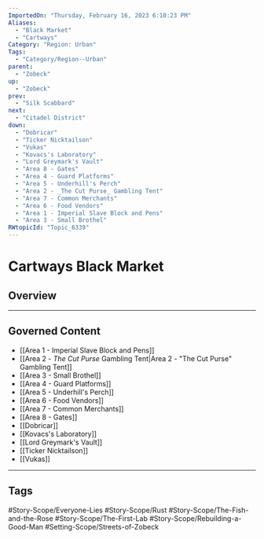 ```yaml
---
ImportedOn: "Thursday, February 16, 2023 6:10:23 PM"
Aliases:
  - "Black Market"
  - "Cartways"
Category: "Region: Urban"
Tags:
  - "Category/Region--Urban"
parent:
  - "Zobeck"
up:
  - "Zobeck"
prev:
  - "Silk Scabbard"
next:
  - "Citadel District"
down:
  - "Dobricar"
  - "Ticker Nicktailson"
  - "Vukas"
  - "Kovacs's Laboratory"
  - "Lord Greymark's Vault"
  - "Area 8 - Gates"
  - "Area 4 - Guard Platforms"
  - "Area 5 - Underhill's Perch"
  - "Area 2 - _The Cut Purse_ Gambling Tent"
  - "Area 7 - Common Merchants"
  - "Area 6 - Food Vendors"
  - "Area 1 - Imperial Slave Block and Pens"
  - "Area 3 - Small Brothel"
RWtopicId: "Topic_6339"
---
```

# Cartways Black Market
## Overview
---
## Governed Content
- [[Area 1 - Imperial Slave Block and Pens]]
- [[Area 2 - _The Cut Purse_ Gambling Tent|Area 2 - "The Cut Purse" Gambling Tent]]
- [[Area 3 - Small Brothel]]
- [[Area 4 - Guard Platforms]]
- [[Area 5 - Underhill's Perch]]
- [[Area 6 - Food Vendors]]
- [[Area 7 - Common Merchants]]
- [[Area 8 - Gates]]
- [[Dobricar]]
- [[Kovacs's Laboratory]]
- [[Lord Greymark's Vault]]
- [[Ticker Nicktailson]]
- [[Vukas]]


---
## Tags
#Story-Scope/Everyone-Lies #Story-Scope/Rust #Story-Scope/The-Fish-and-the-Rose #Story-Scope/The-First-Lab #Story-Scope/Rebuilding-a-Good-Man #Setting-Scope/Streets-of-Zobeck

